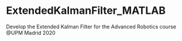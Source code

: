 # ExtendedKalmanFilter_MATLAB
Develop the Extended Kalman Filter for the Advanced Robotics course @UPM Madrid 2020
